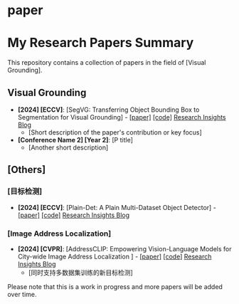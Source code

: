 # paper

# My Research Papers Summary

This repository contains a collection of papers in the field of [Visual Grounding].

## Visual Grounding
- **[2024] [ECCV]**: [SegVG: Transferring Object Bounding Box to Segmentation for Visual Grounding] - [\[paper\]](https://arxiv.org/abs/2407.03200) [\[code\]](https://github.com/WeitaiKang/SegVG) [Research Insights Blog](https://mp.weixin.qq.com/s/dBibMDl84gP6zkDCgiPPSQ)
  - [Short description of the paper's contribution or key focus]
- **[Conference Name 2] [Year 2]**: [P title]
  - [Another short description]


## [Others]
### [目标检测]
- **[2024] [ECCV]**: [Plain-Det: A Plain Multi-Dataset Object Detector] - [\[paper\]](https://arxiv.org/abs/2407.10083) [\[code\]](https://github.com/SooLab/Plain-Det) [Research Insights Blog](https://mp.weixin.qq.com/s?__biz=MzI5MDUyMDIxNA==&mid=2247697487&idx=2&sn=087005fc64f37831611de98eb664fd06&chksm=ec1329b6db64a0a043411139f3c843025b63eb5dc782d6481bf990e4fdc0887b6134dea0302f&cur_album_id=3528419584657457154&scene=189#wechat_redirect)

### [Image Address Localization]
- **[2024] [CVPR]**: [AddressCLIP: Empowering Vision-Language Models for City-wide Image Address Localization
] - [\[paper\]](https://arxiv.org/abs/2407.08156) [\[code\]](https://github.com/xsx1001/AddressCLIP)  [Research Insights Blog](https://mp.weixin.qq.com/s/u1QMjCQCP6zUhViwI1P7kw)
  - [同时支持多数据集训练的新目标检测]


Please note that this is a work in progress and more papers will be added over time.

